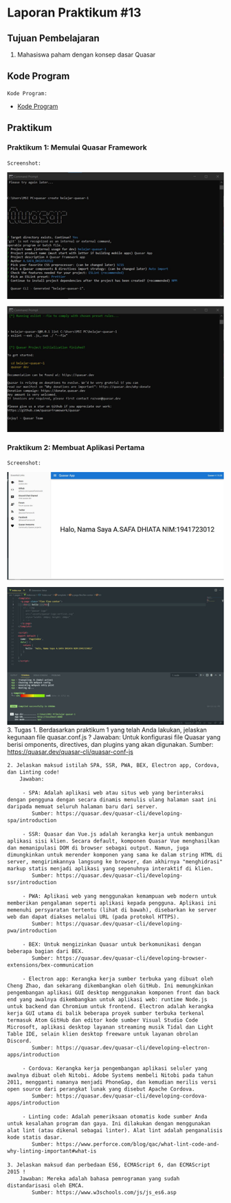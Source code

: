 # Laporan Praktikum #13

## Tujuan Pembelajaran

1. Mahasiswa paham dengan konsep dasar Quasar

## Kode Program

`Kode Program:`

- [Kode Program](../../src/13_Pengenalan_Quasar_Framework/2)

## Praktikum

### Praktikum 1: Memulai Quasar Framework

`Screenshot:`

![Praktikum ](img/buat1.JPG)

![Praktikum ](img/buat2.JPG)




### Praktikum 2: Membuat Aplikasi Pertama

`Screenshot:`

![Praktikum 2](img/hasil2.jpg)

![Praktikum ](img/index.jpg)
3. Tugas
    1. Berdasarkan praktikum 1 yang telah Anda lakukan, jelaskan kegunaan file quasar.conf.js ?
        Jawaban: Untuk konfigurasi file Quasar yang berisi omponents, directives, dan plugins yang akan digunakan.
        Sumber: https://quasar.dev/quasar-cli/quasar-conf-js

    2. Jelaskan maksud istilah SPA, SSR, PWA, BEX, Electron app, Cordova, dan Linting code!
        Jawaban:
        
         - SPA: Adalah aplikasi web atau situs web yang berinteraksi dengan pengguna dengan secara dinamis menulis ulang halaman saat ini daripada memuat seluruh halaman baru dari server.
            Sumber: https://quasar.dev/quasar-cli/developing-spa/introduction
        
         - SSR: Quasar dan Vue.js adalah kerangka kerja untuk membangun aplikasi sisi klien. Secara default, komponen Quasar Vue menghasilkan dan memanipulasi DOM di browser sebagai output. Namun, juga dimungkinkan untuk merender komponen yang sama ke dalam string HTML di server, mengirimkannya langsung ke browser, dan akhirnya "menghidrasi" markup statis menjadi aplikasi yang sepenuhnya interaktif di klien.
            Sumber: https://quasar.dev/quasar-cli/developing-ssr/introduction
        
         - PWA: Aplikasi web yang menggunakan kemampuan web modern untuk memberikan pengalaman seperti aplikasi kepada pengguna. Aplikasi ini memenuhi persyaratan tertentu (lihat di bawah), disebarkan ke server web dan dapat diakses melalui URL (pada protokol HTTPS).
            Sumber: https://quasar.dev/quasar-cli/developing-pwa/introduction
        
         - BEX: Untuk mengizinkan Quasar untuk berkomunikasi dengan beberapa bagian dari BEX.
            Sumber: https://quasar.dev/quasar-cli/developing-browser-extensions/bex-communication
        
         - Electron app: Kerangka kerja sumber terbuka yang dibuat oleh Cheng Zhao, dan sekarang dikembangkan oleh GitHub. Ini memungkinkan pengembangan aplikasi GUI desktop menggunakan komponen front dan back end yang awalnya dikembangkan untuk aplikasi web: runtime Node.js untuk backend dan Chromium untuk frontend. Electron adalah kerangka kerja GUI utama di balik beberapa proyek sumber terbuka terkenal termasuk Atom GitHub dan editor kode sumber Visual Studio Code Microsoft, aplikasi desktop layanan streaming musik Tidal dan Light Table IDE, selain klien desktop freeware untuk layanan obrolan Discord.
            Sumber: https://quasar.dev/quasar-cli/developing-electron-apps/introduction
         
         - Cordova: Kerangka kerja pengembangan aplikasi seluler yang awalnya dibuat oleh Nitobi. Adobe Systems membeli Nitobi pada tahun 2011, mengganti namanya menjadi PhoneGap, dan kemudian merilis versi open source dari perangkat lunak yang disebut Apache Cordova.
            Sumber: https://quasar.dev/quasar-cli/developing-cordova-apps/introduction
        
         - Linting code: Adalah pemeriksaan otomatis kode sumber Anda untuk kesalahan program dan gaya. Ini dilakukan dengan menggunakan alat lint (atau dikenal sebagai linter). Alat lint adalah penganalisis kode statis dasar.
            Sumber: https://www.perforce.com/blog/qac/what-lint-code-and-why-linting-important#what-is

    3. Jelaskan maksud dan perbedaan ES6, ECMAScript 6, dan ECMAScript 2015 !
        Jawaban: Mereka adalah bahasa pemrograman yang sudah distandarisasi oleh EMCA.
            Sumber: https://www.w3schools.com/js/js_es6.asp
